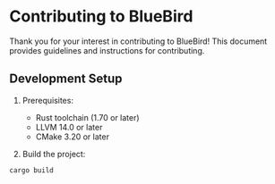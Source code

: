 # Contributing to BlueBird

Thank you for your interest in contributing to BlueBird! This document provides guidelines and instructions for contributing.

## Development Setup

1. Prerequisites:
   - Rust toolchain (1.70 or later)
   - LLVM 14.0 or later
   - CMake 3.20 or later

2. Build the project:
```bash
cargo build
